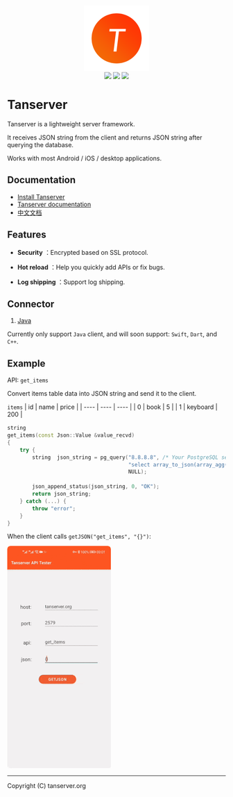 <div align=center>
    <img src="tanserver.png">
</div>

<div align=center>
    <img src="https://img.shields.io/badge/os-linux-orange">
    <img src="https://img.shields.io/badge/license-BSD-blue">
    <img src="https://img.shields.io/badge/docs-latest-brightgreen">
</div>

# Tanserver

Tanserver is a lightweight server framework.

It receives JSON string from the client and returns JSON string after querying the database.

Works with most Android / iOS / desktop applications.

## Documentation

* [Install Tanserver](https://www.tanserver.org/#/install)
* [Tanserver documentation](https://www.tanserver.org)
* [中文文档](https://www.tanserver.org/#/zh/)

## Features

- **Security** ：Encrypted based on SSL protocol.

- **Hot reload** ：Help you quickly add APIs or fix bugs.

- **Log shipping** ：Support log shipping.

## Connector

1. [Java](https://github.com/tansrv/tanserver-connector-java)

Currently only support `Java` client, and will soon support: `Swift`, `Dart`, and `C++`.

## Example

API: `get_items`

Convert items table data into JSON string and send it to the client.

`items`
| id   | name     | price |
| ---- | ----     | ----  |
| 0    | book     | 5     |
| 1    | keyboard | 200   |

```cpp
string
get_items(const Json::Value &value_recvd)
{
    try {
        string  json_string = pg_query("8.8.8.8", /* Your PostgreSQL server IP address  */
                                       "select array_to_json(array_agg(row_to_json(items))) from items;",
                                       NULL);

        json_append_status(json_string, 0, "OK");
        return json_string;
    } catch (...) {
        throw "error";
    }
}
```

When the client calls `getJSON("get_items", "{}")`:

![get_items](get_items.gif)

---

Copyright (C) tanserver.org

